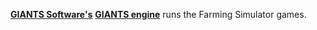 [**GIANTS Software's**](https://giants-software.com/index.php) [**GIANTS engine**](https://gdn.giants-software.com/) runs the Farming Simulator games.
